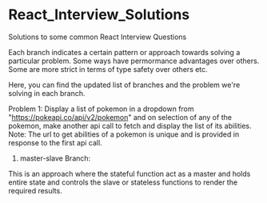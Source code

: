 # React_Interview_Solutions
Solutions to some common React Interview Questions

Each branch indicates a certain pattern or approach towards solving a particular problem. Some ways have permormance advantages over others. Some are more strict in terms of type safety over others etc.

Here, you can find the updated list of branches and the problem we're solving in each branch.

Problem 1: Display a list of pokemon in a dropdown from "https://pokeapi.co/api/v2/pokemon" and on selection of any of the pokemon, make another api call to fetch and display the list of its abilities. Note: The url to get abilities of a pokemon is unique and is provided in response to the first api call.

1. master-slave Branch:

This is an approach where the stateful function act as a master and holds entire state and controls the slave or stateless functions to render the required results.

